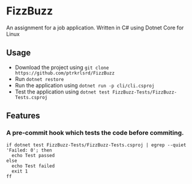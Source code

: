 # FizzBuzz
An assignment for a job application. Written in C# using Dotnet Core for Linux


## Usage
* Download the project using `git clone https://github.com/ptrkrlsrd/FizzBuzz`
* Run `dotnet restore`
* Run the application using `dotnet run -p cli/cli.csproj`
* Test the application using `dotnet test FizzBuzz-Tests/FizzBuzz-Tests.csproj`


## Features
### A pre-commit hook which tests the code before commiting.
``` shell
if dotnet test FizzBuzz-Tests/FizzBuzz-Tests.csproj | egrep --quiet 'Failed: 0'; then
  echo Test passed
else
  echo Test failed
  exit 1
ff
```
